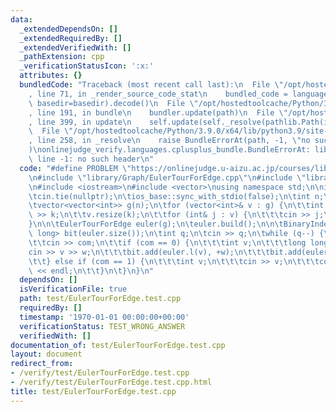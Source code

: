 ```yaml
---
data:
  _extendedDependsOn: []
  _extendedRequiredBy: []
  _extendedVerifiedWith: []
  _pathExtension: cpp
  _verificationStatusIcon: ':x:'
  attributes: {}
  bundledCode: "Traceback (most recent call last):\n  File \"/opt/hostedtoolcache/Python/3.9.0/x64/lib/python3.9/site-packages/onlinejudge_verify/documentation/build.py\"\
    , line 71, in _render_source_code_stat\n    bundled_code = language.bundle(stat.path,\
    \ basedir=basedir).decode()\n  File \"/opt/hostedtoolcache/Python/3.9.0/x64/lib/python3.9/site-packages/onlinejudge_verify/languages/cplusplus.py\"\
    , line 191, in bundle\n    bundler.update(path)\n  File \"/opt/hostedtoolcache/Python/3.9.0/x64/lib/python3.9/site-packages/onlinejudge_verify/languages/cplusplus_bundle.py\"\
    , line 399, in update\n    self.update(self._resolve(pathlib.Path(included), included_from=path))\n\
    \  File \"/opt/hostedtoolcache/Python/3.9.0/x64/lib/python3.9/site-packages/onlinejudge_verify/languages/cplusplus_bundle.py\"\
    , line 258, in _resolve\n    raise BundleErrorAt(path, -1, \"no such header\"\
    )\nonlinejudge_verify.languages.cplusplus_bundle.BundleErrorAt: library/Graph/EulerTourForEdge.cpp:\
    \ line -1: no such header\n"
  code: "#define PROBLEM \"https://onlinejudge.u-aizu.ac.jp/courses/library/5/GRL/all/GRL_5_D\"\
    \n#include \"library/Graph/EulerTourForEdge.cpp\"\n#include \"library/DataStructure/BinaryIndexedTree.cpp\"\
    \n#include <iostream>\n#include <vector>\nusing namespace std;\n\nint main() {\n\
    \tcin.tie(nullptr);\n\tios_base::sync_with_stdio(false);\n\tint n;\n\tcin >> n;\n\
    \tvector<vector<int>> g(n);\n\tfor (vector<int>& v : g) {\n\t\tint k;\n\t\tcin\
    \ >> k;\n\t\tv.resize(k);\n\t\tfor (int& j : v) {\n\t\t\tcin >> j;\n\t\t}\n\t\
    }\n\n\tEulerTourForEdge euler(g);\n\teuler.build();\n\n\tBinaryIndexedTree<long\
    \ long> bit(euler.size());\n\tint q;\n\tcin >> q;\n\twhile (q--) {\n\t\tint com;\n\
    \t\tcin >> com;\n\t\tif (com == 0) {\n\t\t\tint v;\n\t\t\tlong long w;\n\t\t\t\
    cin >> v >> w;\n\t\t\tbit.add(euler.l(v), +w);\n\t\t\tbit.add(euler.r(v), -w);\n\
    \t\t} else if (com == 1) {\n\t\t\tint v;\n\t\t\tcin >> v;\n\t\t\tcout << bit(euler.l(v))\
    \ << endl;\n\t\t}\n\t}\n}\n"
  dependsOn: []
  isVerificationFile: true
  path: test/EulerTourForEdge.test.cpp
  requiredBy: []
  timestamp: '1970-01-01 00:00:00+00:00'
  verificationStatus: TEST_WRONG_ANSWER
  verifiedWith: []
documentation_of: test/EulerTourForEdge.test.cpp
layout: document
redirect_from:
- /verify/test/EulerTourForEdge.test.cpp
- /verify/test/EulerTourForEdge.test.cpp.html
title: test/EulerTourForEdge.test.cpp
---
```

